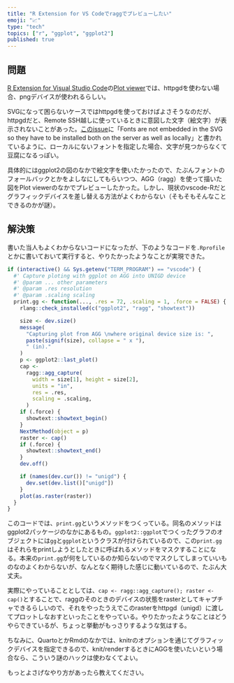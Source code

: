 ```yaml
---
title: "R Extension for VS Codeでraggでプレビューしたい"
emoji: "📈"
type: "tech"
topics: ["r", "ggplot", "ggplot2"]
published: true
---
```


## 問題

[R Extension for Visual Studio Code](https://github.com/REditorSupport/vscode-R)の[Plot viewer](https://github.com/REditorSupport/vscode-R/wiki/Plot-viewer)では、httpgdを使わない場合、pngデバイスが使われるらしい。

SVGになって困らないケースではhttpgdを使っておけばよさそうなのだが、httpgdだと、Remote SSH越しに使っているときに意図した文字（絵文字）が表示されないことがあった。[このissue](https://github.com/nx10/httpgd/issues/138#issuecomment-1636582482)に「Fonts are not embedded in the SVG so they have to be installed both on the server as well as locally」と書かれているように、ローカルにないフォントを指定した場合、文字が見つからなくて豆腐になるっぽい。

具体的にはggplot2の図のなかで絵文字を使いたかったので、たぶんフォントのフォールバックとかをよしなにしてもらいつつ、AGG（ragg）を使って描いた図をPlot viewerのなかでプレビューしたかった。しかし、現状のvscode-Rだとグラフィックデバイスを差し替える方法がよくわからない（そもそもそんなことできるのかが謎）。


## 解決策

書いた当人もよくわからないコードになったが、下のようなコードを`.Rprofile`とかに書いておいて実行すると、やりたかったようなことが実現できた。

```r
if (interactive() && Sys.getenv("TERM_PROGRAM") == "vscode") {
  #' Capture ploting with ggplot on AGG into UNIGD device
  #' @param ... other parameters
  #' @param .res resolution
  #' @param .scaling scaling
  print.gg <- function(..., .res = 72, .scaling = 1, .force = FALSE) {
    rlang::check_installed(c("ggplot2", "ragg", "showtext"))

    size <- dev.size()
    message(
      "Capturing plot from AGG \nwhere original device size is: ",
      paste(signif(size), collapse = " x "),
      " (in)."
    )
    p <- ggplot2::last_plot()
    cap <-
      ragg::agg_capture(
        width = size[1], height = size[2],
        units = "in",
        res = .res,
        scaling = .scaling,
      )
    if (.force) {
      showtext::showtext_begin()
    }
    NextMethod(object = p)
    raster <- cap()
    if (.force) {
      showtext::showtext_end()
    }
    dev.off()

    if (names(dev.cur()) != "unigd") {
      dev.set(dev.list()["unigd"])
    }
    plot(as.raster(raster))
  }
}
```

このコードでは、`print.gg`というメソッドをつくっている。同名のメソッドはggplot2パッケージのなかにあるもの。`ggplot2::ggplot`でつくったグラフのオブジェクトには`gg`と`ggplot`というクラスが付けられているので、この`print.gg`はそれらをprintしようとしたときに呼ばれるメソッドをマスクすることになる。本来の`print.gg`が何をしているのか知らないのでマスクしてしまっていいものなのよくわからないが、なんとなく期待した感じに動いているので、たぶん大丈夫。

実際にやっていることとしては、`cap <- ragg::agg_capture(); raster <- cap()`とすることで、raggのそのときのデバイスの状態をrasterとしてキャプチャできるらしいので、それをやったうえでこのrasterをhttpgd（unigd）に渡してプロットしなおすといったことをやっている。やりたかったようなことはどうやらできているが、ちょっと挙動がもっさりするような気はする。

ちなみに、QuartoとかRmdのなかでは、knitrのオプションを通じてグラフィックデバイスを指定できるので、knit/renderするときにAGGを使いたいという場合なら、こういう謎のハックは使わなくてよい。

もっとよさげなやり方があったら教えてください。
